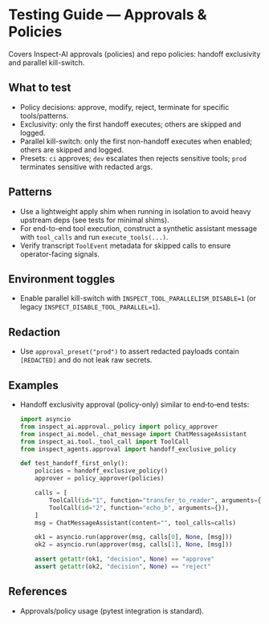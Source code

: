 # Testing Guide — Approvals & Policies

Covers Inspect-AI approvals (policies) and repo policies: handoff exclusivity and parallel kill-switch.

## What to test
- Policy decisions: approve, modify, reject, terminate for specific tools/patterns.
- Exclusivity: only the first handoff executes; others are skipped and logged.
- Parallel kill-switch: only the first non-handoff executes when enabled; others are skipped and logged.
- Presets: `ci` approves; `dev` escalates then rejects sensitive tools; `prod` terminates sensitive with redacted args.

## Patterns
- Use a lightweight apply shim when running in isolation to avoid heavy upstream deps (see tests for minimal shims).
- For end-to-end tool execution, construct a synthetic assistant message with `tool_calls` and run `execute_tools(...)`.
- Verify transcript `ToolEvent` metadata for skipped calls to ensure operator-facing signals.

## Environment toggles
- Enable parallel kill-switch with `INSPECT_TOOL_PARALLELISM_DISABLE=1` (or legacy `INSPECT_DISABLE_TOOL_PARALLEL=1`).

## Redaction
- Use `approval_preset("prod")` to assert redacted payloads contain `[REDACTED]` and do not leak raw secrets.

## Examples
- Handoff exclusivity approval (policy-only) similar to end‑to‑end tests:
  ```python
  import asyncio
  from inspect_ai.approval._policy import policy_approver
  from inspect_ai.model._chat_message import ChatMessageAssistant
  from inspect_ai.tool._tool_call import ToolCall
  from inspect_agents.approval import handoff_exclusive_policy

  def test_handoff_first_only():
      policies = handoff_exclusive_policy()
      approver = policy_approver(policies)

      calls = [
          ToolCall(id="1", function="transfer_to_reader", arguments={}),
          ToolCall(id="2", function="echo_b", arguments={}),
      ]
      msg = ChatMessageAssistant(content="", tool_calls=calls)

      ok1 = asyncio.run(approver(msg, calls[0], None, [msg]))
      ok2 = asyncio.run(approver(msg, calls[1], None, [msg]))

      assert getattr(ok1, "decision", None) == "approve"
      assert getattr(ok2, "decision", None) == "reject"
  ```

## References
- Approvals/policy usage (pytest integration is standard).
